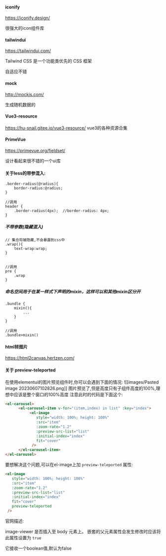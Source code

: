 #### iconify

https://iconify.design/

很强大的icon组件库


#### tailwindui
https://tailwindui.com/

Tailwind CSS 是一个功能类优先的 CSS 框架

自适应不错

#### mock

http://mockjs.com/

生成随机数据的

#### Vue3-resource

https://hu-snail.gitee.io/vue3-resource/
vue3的各种资源合集

#### PrimeVue

https://primevue.org/fieldset/

设计看起来很不错的一个ui库

#### 关于less的带参混入:

```less
.border-radius(@radius){
    border-radius:@radius;
}

//调用
header {
    .border-radius(4px);  //border-radius: 4px;
}
```

##### 不带参数(隐藏混入)
```less
// 集合将被隐藏,不会暴露到css中
.wrap(){
    text-wrap:wrap;    
}


//调用
pre {
    .wrap
}
```
##### 命名空间用于在某一样式下声明的mixin，这样可以和其他mixin区分开
```less
.bundle {
    mixin(){
        ...
    }
}

//调用
.bundle>mixin()
```


#### html转图片

https://html2canvas.hertzen.com/


#### 关于 preview-teleported

在使用elementui的图片预览组件时,你可以会遇到下面的情况:
![[images/Pasted image 20230607102826.png]]
图片预览了,但是高度只有子组件高度的100%,理想中应该是整个窗口的100%高度
注意此时的代码是下面这个:
```html
<el-carousel>  
      <el-carousel-item v-for="(item,index) in list" :key="index">  
           <el-image  
              style="width: 100%; height: 100%"  
              :src="item"  
              :zoom-rate="1.2"  
              :preview-src-list="list"  
              :initial-index="index"  
              fit="cover"  
            />  
      </el-carousel-item>  
</el-carousel>
```
要想解决这个问题,可以在el-image上加 `preview-teleported` 属性:
```html
<el-image  
   style="width: 100%; height: 100%"  
   :src="item"  
   :zoom-rate="1.2"  
   :preview-src-list="list"  
   :initial-index="index"  
   fit="cover"  
   preview-teleported  
 />
```
官网描述:

image-viewer 是否插入至 body 元素上。 嵌套的父元素属性会发生修改时应该将此属性设置为 `true`

它接收一个boolean值,默认为false






















